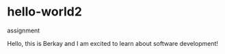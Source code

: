 # hello-world2
assignment

Hello, this is Berkay and I am excited to learn about software development!
